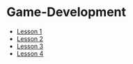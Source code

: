 # Game-Development
- [Lesson 1](Lesson1.md)
- [Lesson 2](Lesson2.md)
- [Lesson 3](Lesson3.md)
- [Lesson 4](Lesson4.md)
